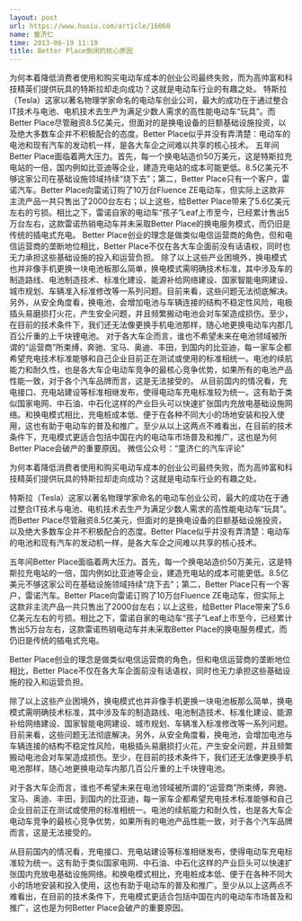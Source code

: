 ```yaml
---
layout: post
url: https://www.huxiu.com/article/16060
name: 童济仁
time: 2013-06-19 11:19
title: Better Place倒闭的核心原因
---
```

为何本着降低消费者使用和购买电动车成本的创业公司最终失败，而为高帅富和科技精英们提供玩具的特斯拉却走向成功？这就是电动车行业的有趣之处。 特斯拉（Tesla）这家以著名物理学家命名的电动车创业公司，最大的成功在于通过整合IT技术与电池、电机技术去生产为满足少数人需求的高性能电动车“玩具”。而Better Place尽管融资8.5亿美元，但面对的是换电设备的巨额基础设施投资，以及绝大多数车企并不积极配合的态度。Better Place似乎并没有弄清楚：电动车的电池和现有汽车的发动机一样，是各大车企之间难以共享的核心技术。 五年间Better Place面临着两大压力。首先，每一个换电站造价50万美元，这是特斯拉充电站的一倍，国内例如比亚迪等企业，建造充电站的成本可能更低。8.5亿美元不够这家公司在基础设施领域持续“烧下去”；第二，Better Place只有一个客户，雷诺汽车。Better Place向雷诺订购了10万台Fluence ZE电动车，但实际上这款非主流产品一共只售出了2000台左右；以上这些，给Better Place带来了5.6亿美元左右的亏损。相比之下，雷诺自家的电动车“孩子”Leaf上市至今，已经累计售出5万台左右，这款雷诺热销电动车并未采取Better Place的换电服务模式，而仍旧是传统的插电式充电。 Better Place创业的理念是做类似电信运营商的角色，但和电信运营商的垄断地位相比，Better Place不仅在各大车企面前没有话语权，同时也无力承担这些基础设施的投入和运营负担。 除了以上这些产业困境外，换电模式也并非像手机更换一块电池板那么简单，换电模式需明确技术标准，其中涉及车的制造路线、电池制造技术、标准化建设、能源补给网络建设、国家智能电网建设、城市规划、车辆准入标准修改等一系列问题。目前来看，这些问题无法彻底解决。另外，从安全角度看，换电池，会增加电池与车辆连接的结构不稳定性风险，电极插头易磨损打火花，产生安全问题，并且频繁搬动电池会对车架造成损伤。至少，在目前的技术条件下，我们还无法像更换手机电池那样，随心地更换电动车内那几百公斤重的上千块锂电池。 对于各大车企而言，谁也不希望未来在电池领域被所谓的“运营商”所束缚，奔驰、宝马、奥迪、丰田，到国内的比亚迪，每一家车企都希望充电技术标准能够和自己企业目前正在测试或使用的标准相统一。电池的续航能力和耐久性，也是各大车企电动车竞争的最核心竞争优势，如果所有的电池产品性能一致，对于各个汽车品牌而言，这是无法接受的。 从目前国内的情况看，充电接口、充电站建设等标准相继发布，使得电动车充电标准较为统一。这有助于类似国家电网、中石油、中石化这样的产业巨头可以快速扩张国内充放电基础设施网络。和换电模式相比，充电桩成本低、便于在各种不同大小的场地安装和投入使用，这也有助于电动车的普及和推广。至少从以上这两点不难看出，在目前的技术条件下，充电模式更适合包括中国在内的电动车市场普及和推广，这也是为何Better Place会破产的重要原因。 微信公众号：“童济仁的汽车评论”

为何本着降低消费者使用和购买电动车成本的创业公司最终失败，而为高帅富和科技精英们提供玩具的特斯拉却走向成功？这就是电动车行业的有趣之处。

特斯拉（Tesla）这家以著名物理学家命名的电动车创业公司，最大的成功在于通过整合IT技术与电池、电机技术去生产为满足少数人需求的高性能电动车“玩具”。而Better Place尽管融资8.5亿美元，但面对的是换电设备的巨额基础设施投资，以及绝大多数车企并不积极配合的态度。Better Place似乎并没有弄清楚：电动车的电池和现有汽车的发动机一样，是各大车企之间难以共享的核心技术。

五年间Better Place面临着两大压力。首先，每一个换电站造价50万美元，这是特斯拉充电站的一倍，国内例如比亚迪等企业，建造充电站的成本可能更低。8.5亿美元不够这家公司在基础设施领域持续“烧下去”；第二，Better Place只有一个客户，雷诺汽车。Better Place向雷诺订购了10万台Fluence ZE电动车，但实际上这款非主流产品一共只售出了2000台左右；以上这些，给Better Place带来了5.6亿美元左右的亏损。相比之下，雷诺自家的电动车“孩子”Leaf上市至今，已经累计售出5万台左右，这款雷诺热销电动车并未采取Better Place的换电服务模式，而仍旧是传统的插电式充电。

Better Place创业的理念是做类似电信运营商的角色，但和电信运营商的垄断地位相比，Better Place不仅在各大车企面前没有话语权，同时也无力承担这些基础设施的投入和运营负担。

除了以上这些产业困境外，换电模式也并非像手机更换一块电池板那么简单，换电模式需明确技术标准，其中涉及车的制造路线、电池制造技术、标准化建设、能源补给网络建设、国家智能电网建设、城市规划、车辆准入标准修改等一系列问题。目前来看，这些问题无法彻底解决。另外，从安全角度看，换电池，会增加电池与车辆连接的结构不稳定性风险，电极插头易磨损打火花，产生安全问题，并且频繁搬动电池会对车架造成损伤。至少，在目前的技术条件下，我们还无法像更换手机电池那样，随心地更换电动车内那几百公斤重的上千块锂电池。

对于各大车企而言，谁也不希望未来在电池领域被所谓的“运营商”所束缚，奔驰、宝马、奥迪、丰田，到国内的比亚迪，每一家车企都希望充电技术标准能够和自己企业目前正在测试或使用的标准相统一。电池的续航能力和耐久性，也是各大车企电动车竞争的最核心竞争优势，如果所有的电池产品性能一致，对于各个汽车品牌而言，这是无法接受的。

从目前国内的情况看，充电接口、充电站建设等标准相继发布，使得电动车充电标准较为统一。这有助于类似国家电网、中石油、中石化这样的产业巨头可以快速扩张国内充放电基础设施网络。和换电模式相比，充电桩成本低、便于在各种不同大小的场地安装和投入使用，这也有助于电动车的普及和推广。至少从以上这两点不难看出，在目前的技术条件下，充电模式更适合包括中国在内的电动车市场普及和推广，这也是为何Better Place会破产的重要原因。

